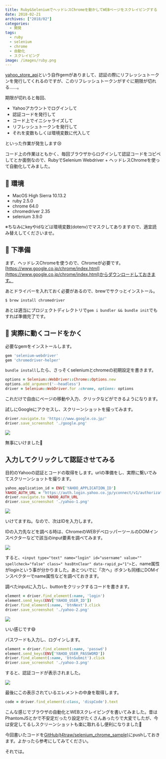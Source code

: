 ```yaml
---
title: Ruby&SeleniumでヘッドレスChromeを動かしてWEBページをスクレイピングする
date: 2018-02-21
archives: ["2018/02"]
categories:
  - 開発
tags:
  - ruby
  - selenium
  - chrome
  - 自動化
  - スクレイピング
image: /images/ruby.png
---
```

[yahoo_store_api](https://github.com/t4traw/yahoo_store_api)という自作gemがありまして、認証の際にリフレッシュトークンを発行してくれるのですが、このリフレッシュトークンがすぐに期限が切れる……。

<!--more-->

期限が切れると毎回、

- Yahooアカウントでログインして
- 認証コードを発行して
- コード上でイニシャライズして
- リフレッシュトークンを発行して
- それを変数もしくは環境変数に代入して

といった作業が発生します😢

コード上の作業はともかく、毎回ブラウザからログインして認証コードをコピペしてとか面倒なので、RubyでSelenium Webdriver + ヘッドレスChromeを使って自動化してみました。

## 📝 環境

- MacOS High Sierra 10.13.2
- ruby 2.5.0
- chrome 64.0
- chromedriver 2.35
- selenium 3.9.0

※ちなみにkeyやidなどは環境変数(dotenv)でマスクしてありますので、適宜読み替えしてくださいませ。

## 🔪 下準備

まず、ヘッドレスChromeを使うので、Chromeが必要です。[https://www.google.co.jp/chrome/index.html](https://www.google.co.jp/chrome/index.html)からダウンロードしておきます。

あとドライバーを入れておく必要があるので、brewでサクっとインストール。

```
$ brew install chromedriver
```

あとは適当にプロジェクトディレクトリで`gem i bundler && bundle init`でもすれば準備完了です。

## 🚗 実際に動くコードをかく

必要なgemをインストールします。

```ruby
gem 'selenium-webdriver'
gem 'chromedriver-helper'
```

`bundle install`したら、さっそくseleniumとchromeの初期設定を書きます。

```ruby
options = Selenium::WebDriver::Chrome::Options.new
options.add_argument('--headless')
driver = Selenium::WebDriver.for :chrome, options: options
```

これだけで自由にページの移動や入力、クリックなどができるようになります。

試しにGoogleにアクセスし、スクリーンショットを撮ってみます。

```ruby
driver.navigate.to 'https://www.google.co.jp/'
driver.save_screenshot './google.png'
```

![](/images/2018-02-21_12-36-59.png)

無事にいけました🎉

## 入力してクリックして認証させてみる

目的のYahooの認証とコードの取得をします。urlの準備をし、実際に繋いでみてスクリーンショットを撮ります。

```ruby
yahoo_application_id = ENV['YAHOO_APPLICATION_ID']
YAHOO_AUTH_URL = "https://auth.login.yahoo.co.jp/yconnect/v1/authorization?response_type=code+id_token&client_id=#{yahoo_application_id}&state=foobar&redirect_uri=oob&nonce=hogehoge"
driver.navigate.to YAHOO_AUTH_URL
driver.save_screenshot './yahoo-1.png'
```

![](/images/2018-02-21_12-48-18.png)

いけてますね。なので、次はIDを入力します。

IDの入力先などを調べる時は、ChromeのWEBデベロッパーツールのDOMインスペクターなどで該当のinput要素を調べてみます。

![](/images/2018-02-21_14-21-41.png)

すると、`<input type="text" name="login" id="username" value="" spellcheck="false" class=" hasBtnClear" data-rapid_p="1">`と、name属性がloginという事が分かりました。あとついでに「次へ」ボタンも同様にDOMインスペクターでname属性などを調べておきます。

調べたinputに入力し、buttonをクリックするコードを書きます。

```ruby
element = driver.find_element(:name, 'login')
element.send_keys(ENV['YAHOO_USER_ID'])
driver.find_element(:name, 'btnNext').click
driver.save_screenshot './yahoo-2.png'
```

![](/images/2018-02-21_14-29-07.png)

いい感じです😄

パスワードも入力し、ログインします。

```ruby
element = driver.find_element(:name, 'passwd')
element.send_keys(ENV['YAHOO_USER_PASSWORD'])
driver.find_element(:name, 'btnSubmit').click
driver.save_screenshot './yahoo-3.png'
```

すると、認証コードが表示されました。

![](/images/2018-02-21_15-03-20.png)

最後にこの表示されているエレメントの中身を取得します。

```ruby
code = driver.find_element(:class, 'dispCode').text
```

こんな感じでブラウザの自動化とWEBスクレイピングを書いてみました。昔はPhantomJSとかで不安定だったり設定がたくさんあったりで大変でしたが、今は安定してるしスクリーンショットも楽に取れるし便利になりました👏

今回書いたコードを[GitHub(t4traw/selenium_chrome_sample)](https://github.com/t4traw/selenium_chrome_sample)にpushしておきます。よかったら参考にしてみてください。

それでは。
